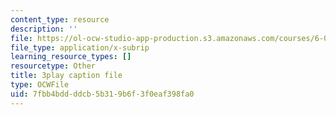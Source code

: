 ```yaml
---
content_type: resource
description: ''
file: https://ol-ocw-studio-app-production.s3.amazonaws.com/courses/6-01sc-introduction-to-electrical-engineering-and-computer-science-i-spring-2011/7fbb4bddddcb5b319b6f3f0eaf398fa0_QleELaAfTd4.vtt
file_type: application/x-subrip
learning_resource_types: []
resourcetype: Other
title: 3play caption file
type: OCWFile
uid: 7fbb4bdd-ddcb-5b31-9b6f-3f0eaf398fa0
---
```


